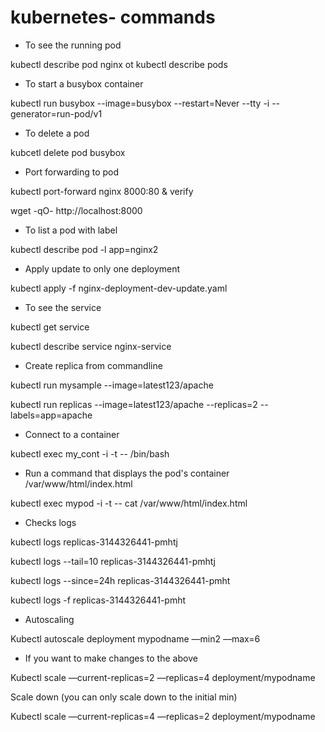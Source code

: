 # kubernetes- commands

- To see the running pod

kubectl describe pod nginx ot kubectl describe pods

- To start a busybox container

kubectl run busybox --image=busybox --restart=Never --tty -i --generator=run-pod/v1

- To delete a pod

kubcetl delete pod busybox

- Port forwarding to pod

kubectl port-forward nginx 8000:80 &
verify

wget -qO- http://localhost:8000

- To list a pod with label

kubectl describe pod -l app=nginx2

- Apply update to only one deployment

kubectl apply -f nginx-deployment-dev-update.yaml 

- To see the service

kubectl get service 

 kubectl describe service nginx-service

- Create replica from commandline

kubectl run mysample --image=latest123/apache

kubectl run replicas --image=latest123/apache --replicas=2 --labels=app=apache

- Connect to a container

kubectl exec my_cont -i -t -- /bin/bash

- Run a command that displays the pod's container /var/www/html/index.html

kubectl exec mypod -i -t -- cat /var/www/html/index.html

- Checks logs

kubectl logs replicas-3144326441-pmhtj

kubectl logs --tail=10 replicas-3144326441-pmhtj 

kubectl logs --since=24h replicas-3144326441-pmht

kubectl logs -f replicas-3144326441-pmht

- Autoscaling

Kubectl autoscale deployment mypodname —min2 —max=6

- If you want to make changes to the above

Kubectl scale —current-replicas=2 —replicas=4 deployment/mypodname

Scale down (you can only scale down to the initial min)

Kubectl scale —current-replicas=4 —replicas=2 deployment/mypodname

